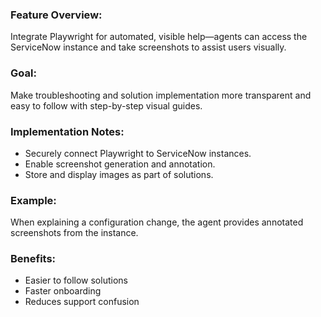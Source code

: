 ### Feature Overview:
Integrate Playwright for automated, visible help—agents can access the ServiceNow instance and take screenshots to assist users visually.

### Goal:
Make troubleshooting and solution implementation more transparent and easy to follow with step-by-step visual guides.

### Implementation Notes:
- Securely connect Playwright to ServiceNow instances.
- Enable screenshot generation and annotation.
- Store and display images as part of solutions.

### Example:
When explaining a configuration change, the agent provides annotated screenshots from the instance.

### Benefits:
- Easier to follow solutions
- Faster onboarding
- Reduces support confusion